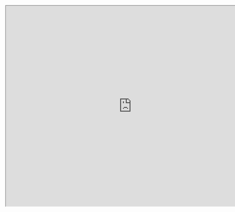 <html>

<body>

<iframe
        src="https://tokbox.com/embed/embed/ot-embed.js?embedId=660e0ef1-2a3d-4e60-9f12-2995228169f2&room=DEFAULT_ROOM&iframe=true"
        width="800px"
        height="640px"
        scrolling="auto"
        allow="microphone; camera"
      ></iframe>

</body>

</html>
